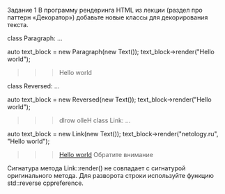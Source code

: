 Задание 1
В программу рендеринга HTML из лекции (раздел про паттерн «Декоратор») добавьте новые классы для декорирования текста.

class Paragraph: ...

auto text_block = new Paragraph(new Text());
text_block->render("Hello world");

>>> <p>Hello world</p>
class Reversed: ...

auto text_block = new Reversed(new Text());
text_block->render("Hello world");

>>> dlrow olleH
class Link: ...

auto text_block = new Link(new Text());
text_block->render("netology.ru", "Hello world");

>>> <a href=netology.ru>Hello world</a>
Обратите внимание

Сигнатура метода Link::render() не совпадает с сигнатурой оригинального метода.
Для разворота строки используйте функцию std::reverse cppreference.